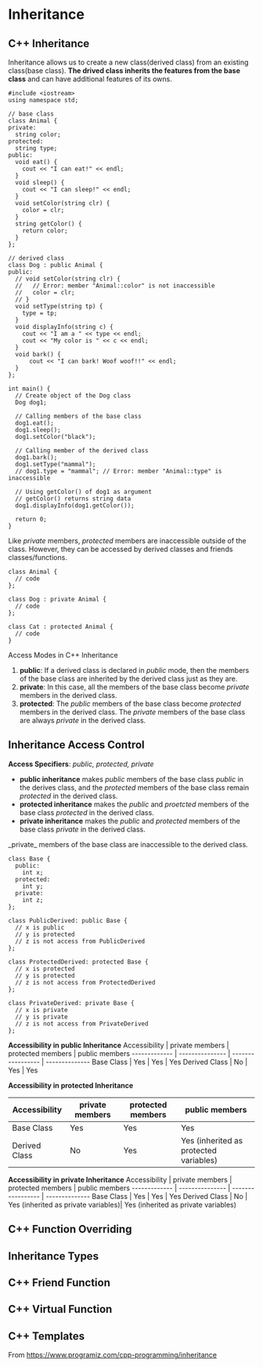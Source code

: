 # Inheritance

## C++ Inheritance
Inheritance allows us to create a new class(derived class) from an existing class(base class).
__The drived class inherits the features from the base class__ and can have additional features of its owns.
```
#include <iostream>
using namespace std;

// base class
class Animal {
private:
  string color;
protected:
  string type;
public:
  void eat() {
    cout << "I can eat!" << endl;
  }
  void sleep() {
    cout << "I can sleep!" << endl;
  }
  void setColor(string clr) {
    color = clr;
  }
  string getColor() {
    return color;
  }
};

// derived class
class Dog : public Animal {
public:
  // void setColor(string clr) {
  //   // Error: member "Animal::color" is not inaccessible
  //   color = clr;
  // }
  void setType(string tp) {
    type = tp;
  }
  void displayInfo(string c) {
    cout << "I am a " << type << endl;
    cout << "My color is " << c << endl;
  }
  void bark() {
      cout << "I can bark! Woof woof!!" << endl;
  }
};

int main() {
  // Create object of the Dog class
  Dog dog1;

  // Calling members of the base class
  dog1.eat();
  dog1.sleep();
  dog1.setColor("black");

  // Calling member of the derived class
  dog1.bark();
  dog1.setType("mammal");
  // dog1.type = "mammal"; // Error: member "Animal::type" is inaccessible

  // Using getColor() of dog1 as argument
  // getColor() returns string data
  dog1.displayInfo(dog1.getColor());

  return 0;
}
```
Like _private_ members, _protected_ members are inaccessible outside of the class. 
However, they can be accessed by derived classes and friends classes/functions.
```
class Animal {
  // code
};

class Dog : private Animal {
  // code
};

class Cat : protected Animal {
  // code
}
```
Access Modes in C++ Inheritance
1. __public__: If a derived class is declared in _public_ mode, then the members of the base class are inherited by the derived class just as they are.
2. __private__: In this case, all the members of the base class become _private_ members in the derived class.
3. __protected__: The _public_ members of the base class become _protected_ members in the derived class.
The _private_ members of the base class are always _private_ in the derived class.

## Inheritance Access Control
__Access Specifiers__: _public, protected, private_
* __public inheritance__ makes _public_ members of the base class _public_ in the derives class, and the _protected_ members of the base class remain _protected_ in the derived class.
* __protected inheritance__ makes the _public_ and _proetcted_ members of the base class _protected_ in the derived class.
* __private inheritance__ makes the _public_ and _protected_ members of the base class _private_ in the derived class.
<p>
_private_ members of the base class are inaccessible to the derived class.
</p>

```
class Base {
  public:
    int x;
  protected:
    int y;
  private:
    int z;
};

class PublicDerived: public Base {
  // x is public
  // y is protected
  // z is not access from PublicDerived
};

class ProtectedDerived: protected Base {
  // x is protected
  // y is protected
  // z is not access from ProtectedDerived
};

class PrivateDerived: private Base {
  // x is private
  // y is private
  // z is not access from PrivateDerived
};
```
__Accessibility in public Inheritance__
Accessibility | private members | protected members | public members
------------- | --------------- | ----------------- | --------------
Base Class    | Yes             | Yes               | Yes
Derived Class | No              | Yes               | Yes

__Accessibility in protected Inheritance__

Accessibility | private members | protected members | public members
------------- | --------------- | ----------------- | --------------
Base Class    | Yes             | Yes               | Yes
Derived Class | No              | Yes               | Yes (inherited as protected variables)

__Accessibility in private Inheritance__
Accessibility | private members | protected members | public members
------------- | --------------- | ----------------- | --------------
Base Class    | Yes             | Yes               | Yes
Derived Class | No              | Yes (inherited as private variables)| Yes (inherited as private variables)


## C++ Function Overriding

## Inheritance Types

## C++ Friend Function

## C++ Virtual Function

## C++ Templates




From https://www.programiz.com/cpp-programming/inheritance

